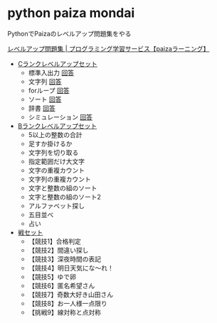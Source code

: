 # python paiza mondai

PythonでPaizaのレベルアップ問題集をやる

[レベルアップ問題集 | プログラミング学習サービス【paizaラーニング】](https://paiza.jp/works/mondai)

* [Cランクレベルアップセット](https://paiza.jp/works/mondai/c_rank_level_up_problems)
    * 標準入出力 [回答](cranklevelup/01.py)
    * 文字列 [回答](cranklevelup/02.py)
    * forループ [回答](cranklevelup/03.py)
    * ソート [回答](cranklevelup/04.py)
    * 辞書 [回答](cranklevelup/05.py)
    * シミュレーション [回答](cranklevelup/06.py)
* [Bランクレベルアップセット](https://paiza.jp/works/mondai/prob60/problem_index)
    * 5以上の整数の合計
    * 足すか掛けるか
    * 文字列を切り取る
    * 指定範囲だけ大文字
    * 文字の重複カウント
    * 文字列の重複カウント
    * 文字と整数の組のソート
    * 文字と整数の組のソート2
    * アルファベット探し
    * 五目並べ
    * 占い
* [戦セット](https://paiza.jp/works/mondai/warset/problem_index)
    * 【競技1】合格判定
    * 【競技2】間違い探し
    * 【競技3】深夜時間の表記
    * 【競技4】明日天気にな〜れ！
    * 【競技5】ゆで卵
    * 【競技6】匿名希望さん
    * 【競技7】奇数大好き山田さん
    * 【競技8】お一人様一点限り
    * 【挑戦9】線対称と点対称
